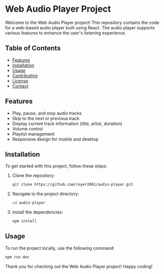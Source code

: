 # Web Audio Player Project

Welcome to the Web Audio Player project! This repository contains the code for a web-based audio player built using React. The audio player supports various features to enhance the user's listening experience.

## Table of Contents

- [Features](#features)
- [Installation](#installation)
- [Usage](#usage)
- [Contributing](#contributing)
- [License](#license)
- [Contact](#contact)

## Features

- Play, pause, and stop audio tracks
- Skip to the next or previous track
- Display current track information (title, artist, duration)
- Volume control
- Playlist management
- Responsive design for mobile and desktop

## Installation

To get started with this project, follow these steps:

1. Clone the repository:
    ```sh
    git clone https://github.com/royer2001/audio-player.git
    
    ```
2. Navigate to the project directory:
    ```sh
    cd audio-player
    ```
3. Install the dependencies:
    ```sh
    npm install
    ```

## Usage

To run the project locally, use the following command:

```sh
npm run dev
```

Thank you for checking out the Web Audio Player project! Happy coding!
